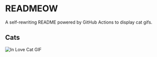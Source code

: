 # READMEOW

A self-rewriting README powered by GitHub Actions to display cat gifs.

## Cats

![In Love Cat GIF](https://media0.giphy.com/media/v1.Y2lkPTlhY2QwMmRhOTd6MjUzMGxkMXh0MzRqdDlraW4wMTcybDNzbW5zZmVhdnRjejhsdyZlcD12MV9naWZzX3NlYXJjaCZjdD1n/MDJ9IbxxvDUQM/200.gif)
